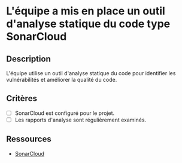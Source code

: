 # L'équipe a mis en place un outil d'analyse statique du code type SonarCloud

## Description

L'équipe utilise un outil d'analyse statique du code pour identifier les vulnérabilités et améliorer la qualité du code.

## Critères

- [ ] SonarCloud est configuré pour le projet.
- [ ] Les rapports d'analyse sont régulièrement examinés.

## Ressources

- [SonarCloud](https://sonarcloud.io/)
